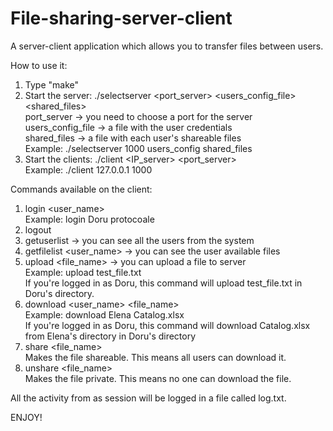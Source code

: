 # File-sharing-server-client  

A server-client application which allows you to transfer files between users.  

How to use it:  
1. Type "make"  
2. Start the server: ./selectserver <port_server> <users_config_file> <shared_files>  
port_server -> you need to choose a port for the server  
users_config_file -> a file with the user credentials  
shared_files -> a file with each user's shareable files  
Example: ./selectserver 1000 users_config shared_files  
3. Start the clients: ./client <IP_server> <port_server>  
Example: ./client 127.0.0.1 1000  
  
Commands available on the client:  
1. login <user_name> <pass>  
Example: login Doru protocoale  
2. logout  
3. getuserlist -> you can see all the users from the system  
4. getfilelist <user_name> -> you can see the user available files  
5. upload <file_name> -> you can upload a file to server  
Example: upload test_file.txt  
If you're logged in as Doru, this command will upload test_file.txt in Doru's directory.  
6. download <user_name> <file_name>  
Example: download Elena Catalog.xlsx  
If you're logged in as Doru, this command will download Catalog.xlsx from Elena's directory in Doru's directory  
7. share <file_name>  
Makes the file shareable. This means all users can download it.  
8. unshare <file_name>  
Makes the file private. This means no one can download the file.  
  
All the activity from as session will be logged in a file called log.txt.  
  
ENJOY!  
